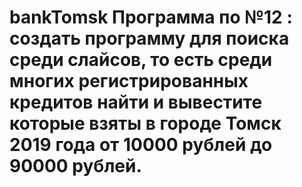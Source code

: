 # bankTomsk Программа по №12 : создать программу для  поиска среди слайсов, то есть среди многих регистрированных кредитов найти и вывестите которые взяты в городе Томск 2019 года от 10000 рублей до 90000 рублей.

